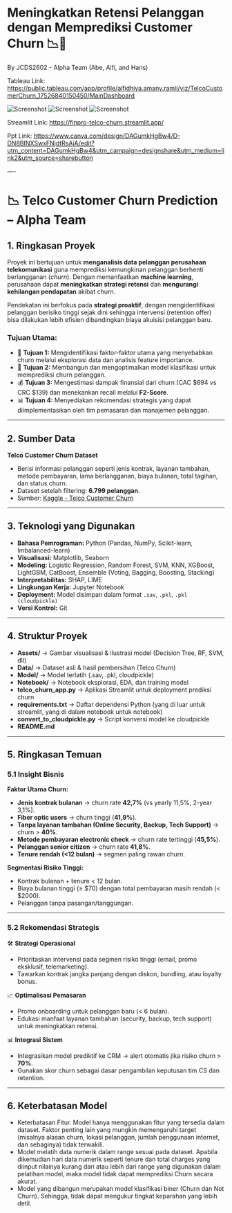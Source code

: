 # Meningkatkan Retensi Pelanggan dengan Memprediksi Customer Churn 📉📱
By JCDS2602 - Alpha Team (Abe, Alfi, and Hans)

Tableau Link: https://public.tableau.com/app/profile/alfidhiya.amany.ramli/viz/TelcoCustomerChurn_17526840150450/MainDashboard

![Screenshot](https://github.com/PurwadhikaDev/AlphaGroup_JC_DS_FT_BSD_26_FinalProject/blob/main/Assets/dash1.png)
![Screenshot](https://github.com/PurwadhikaDev/AlphaGroup_JC_DS_FT_BSD_26_FinalProject/blob/main/Assets/dash2.png)
![Screenshot](https://github.com/PurwadhikaDev/AlphaGroup_JC_DS_FT_BSD_26_FinalProject/blob/main/Assets/dash3.png)


Streamlit Link: https://finpro-telco-churn.streamlit.app/

Ppt Link: https://www.canva.com/design/DAGumkHgBw4/D-DN8BINXSwxFNjdtRsAjA/edit?utm_content=DAGumkHgBw4&utm_campaign=designshare&utm_medium=link2&utm_source=sharebutton

—-

# 📉 Telco Customer Churn Prediction – Alpha Team

## 1. Ringkasan Proyek
Proyek ini bertujuan untuk **menganalisis data pelanggan perusahaan telekomunikasi** guna memprediksi kemungkinan pelanggan berhenti berlangganan (*churn*). Dengan memanfaatkan **machine learning**, perusahaan dapat **meningkatkan strategi retensi** dan **mengurangi kehilangan pendapatan** akibat churn.  

Pendekatan ini berfokus pada **strategi proaktif**, dengan mengidentifikasi pelanggan berisiko tinggi sejak dini sehingga intervensi (retention offer) bisa dilakukan lebih efisien dibandingkan biaya akuisisi pelanggan baru.

### Tujuan Utama:
- 🎯 **Tujuan 1:** Mengidentifikasi faktor-faktor utama yang menyebabkan churn melalui eksplorasi data dan analisis feature importance.  
- 🧠 **Tujuan 2:** Membangun dan mengoptimalkan model klasifikasi untuk memprediksi churn pelanggan.  
- 💰 **Tujuan 3:** Mengestimasi dampak finansial dari churn (CAC $694 vs CRC $139) dan menekankan recall melalui **F2-Score**.  
- 📊 **Tujuan 4:** Menyediakan rekomendasi strategis yang dapat diimplementasikan oleh tim pemasaran dan manajemen pelanggan.  

---

## 2. Sumber Data
**Telco Customer Churn Dataset**  

- Berisi informasi pelanggan seperti jenis kontrak, layanan tambahan, metode pembayaran, lama berlangganan, biaya bulanan, total tagihan, dan status churn.  
- Dataset setelah filtering: **6.799 pelanggan**.  
- Sumber: [Kaggle - Telco Customer Churn](https://www.kaggle.com/datasets/blastchar/telco-customer-churn/)

---

## 3. Teknologi yang Digunakan
- **Bahasa Pemrograman:** Python (Pandas, NumPy, Scikit-learn, Imbalanced-learn)  
- **Visualisasi:** Matplotlib, Seaborn  
- **Modeling:** Logistic Regression, Random Forest, SVM, KNN, XGBoost, LightGBM, CatBoost, Ensemble (Voting, Bagging, Boosting, Stacking)  
- **Interpretabilitas:** SHAP, LIME  
- **Lingkungan Kerja:** Jupyter Notebook  
- **Deployment:** Model disimpan dalam format `.sav`, `.pkl`, `.pkl (cloudpickle)`  
- **Versi Kontrol:** Git  

---

## 4. Struktur Proyek
- **Assets/** → Gambar visualisasi & ilustrasi model (Decision Tree, RF, SVM, dll)  
- **Data/** → Dataset asli & hasil pembersihan (Telco Churn)  
- **Model/** → Model terlatih (.sav, .pkl, cloudpickle)  
- **Notebook/** → Notebook eksplorasi, EDA, dan training model  
- **telco_churn_app.py** → Aplikasi Streamlit untuk deployment prediksi churn  
- **requirements.txt** → Daftar dependensi Python (yang di luar untuk streamlit, yang di dalam notebook untuk notebook) 
- **convert_to_cloudpickle.py** → Script konversi model ke cloudpickle  
- **README.md**


---

## 5. Ringkasan Temuan

### 5.1 Insight Bisnis
**Faktor Utama Churn:**
- **Jenis kontrak bulanan** → churn rate **42,7%** (vs yearly 11,5%, 2-year 3,1%).  
- **Fiber optic users** → churn tinggi (**41,9%**).  
- **Tanpa layanan tambahan (Online Security, Backup, Tech Support)** → churn > **40%**.  
- **Metode pembayaran electronic check** → churn rate tertinggi (**45,5%**).  
- **Pelanggan senior citizen** → churn rate **41,8%**.  
- **Tenure rendah (<12 bulan)** → segmen paling rawan churn.  

**Segmentasi Risiko Tinggi:**
- Kontrak bulanan + tenure < 12 bulan.  
- Biaya bulanan tinggi (≥ $70) dengan total pembayaran masih rendah (< $2000).  
- Pelanggan tanpa pasangan/tanggungan.  

---

### 5.2 Rekomendasi Strategis
🛠️ **Strategi Operasional**
- Prioritaskan intervensi pada segmen risiko tinggi (email, promo eksklusif, telemarketing).  
- Tawarkan kontrak jangka panjang dengan diskon, bundling, atau loyalty bonus.  

📈 **Optimalisasi Pemasaran**
- Promo onboarding untuk pelanggan baru (< 6 bulan).  
- Edukasi manfaat layanan tambahan (security, backup, tech support) untuk meningkatkan retensi.  

📊 **Integrasi Sistem**
- Integrasikan model prediktif ke CRM → alert otomatis jika risiko churn > **70%**.  
- Gunakan skor churn sebagai dasar pengambilan keputusan tim CS dan retention.  

---

## 6. Keterbatasan Model
- Keterbatasan Fitur. Model hanya menggunakan fitur yang tersedia dalam dataset. Faktor penting lain yang mungkin memengaruhi target (misalnya alasan churn, lokasi pelanggan, jumlah penggunaan internet, dan sebaginya) tidak terwakili.
- Model melatih data numerik dalam range sesuai pada dataset. Apabila dikemudian hari data numerik seperti tenure dan total charges yang diinput nilainya kurang dari atau lebih dari range yang digunakan dalam pelatihan model, maka model tidak dapat memprediksi Churn secara akurat.
- Model yang dibangun merupakan model klasifikasi biner (Churn dan Not Churn). Sehingga, tidak dapat mengukur tingkat keparahan yang lebih detil.
